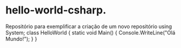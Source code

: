 # hello-world-csharp.
Repositório para exemplificar a criação de um novo repositório
using System;
class HelloWorld {
  static void Main() {
    Console.WriteLine("Olá Mundo!");
  }
}
